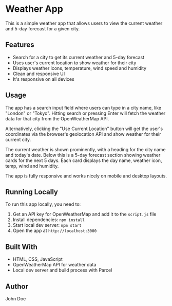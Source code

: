 <html>
<h1>Weather App</h1>
<p>This is a simple weather app that allows users to view the current weather and 5-day forecast for a given city.</p>
<h2>Features</h2>
<ul>
  <li>Search for a city to get its current weather and 5-day forecast</li>
  <li>Uses user's current location to show weather for their city</li>
  <li>Displays weather icons, temperature, wind speed and humidity</li>
  <li>Clean and responsive UI</li>
  <li>It's responsive on all devices</li>
</ul>
<h2>Usage</h2>
<p>The app has a search input field where users can type in a city name, like "London" or "Tokyo". Hitting search or
  pressing Enter will fetch the weather data for that city from the <a
    href="https://openweathermap.org/api" style="text-decoration:none;">OpenWeatherMap API</a>.</p>
<p>Alternatively, clicking the "Use Current Location" button will get the user's coordinates via the browser's
  geolocation API and show weather for their current city.</p>
<p>The current weather is shown prominently, with a heading for the city name and today's date. Below this is a 5-day
  forecast section showing weather cards for the next 5 days. Each card displays the day name, weather icon, temp, wind
  and humidity.</p>
<p>The app is fully responsive and works nicely on mobile and desktop layouts.</p>
<h2>Running Locally</h2>
<p>To run this app locally, you need to:</p>
<ol>
  <li>Get an API key for OpenWeatherMap and add it to the <code>script.js</code> file</li>
  <li>Install dependencies: <code>npm install</code></li>
  <li>Start local dev server: <code>npm start</code></li>
  <li>Open the app at <code>http://localhost:3000</code></li>
</ol>
<h2>Built With</h2>
<ul>
  <li>HTML, CSS, JavaScript</li>
  <li><a href="https://openweathermap.org/api" style="text-decoration:none;">OpenWeatherMap API</a> for weather data</li>
  <li>Local dev server and build process with Parcel</li>
</ul>
<h2>Author</h2>
<p>John Doe</p>

</html>
